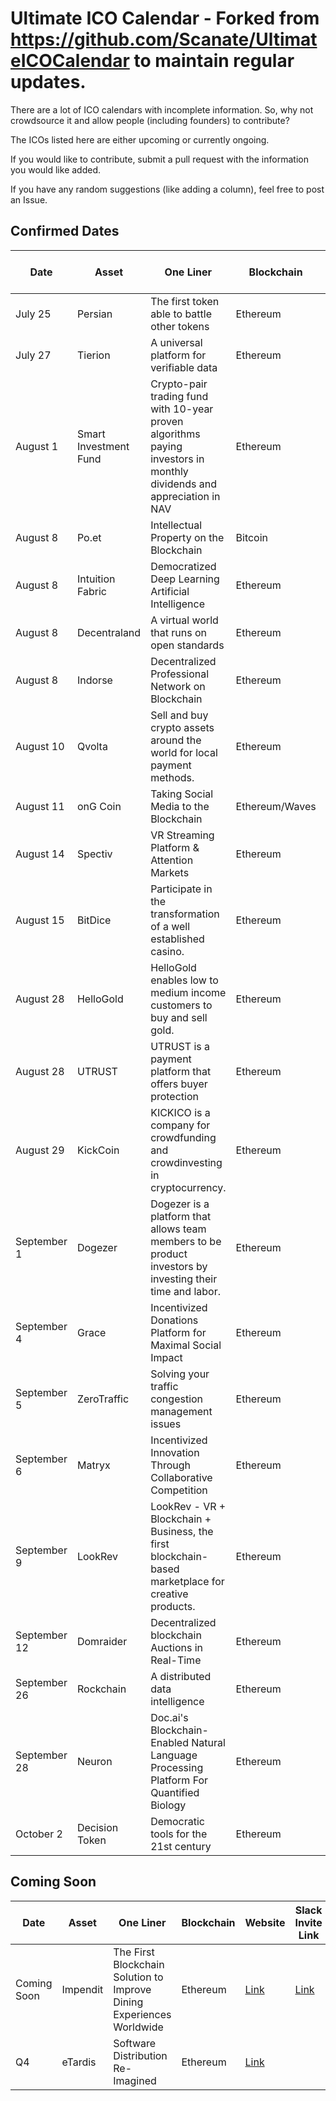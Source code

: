 # Ultimate ICO Calendar - Forked from https://github.com/Scanate/UltimateICOCalendar to maintain regular updates.

There are a lot of ICO calendars with incomplete information. So, why not crowdsource it and allow people (including founders) to contribute?

The ICOs listed here are either upcoming or currently ongoing.

If you would like to contribute, submit a pull request with the information you would like added.

If you have any random suggestions (like adding a column), feel free to post an Issue.

## Confirmed Dates

| Date  | Asset | One Liner | Blockchain | Website | Slack Invite Link | Reddit | Twitter
| ------------- | ------------- | ------------- | ------------- | ------------- | ------------- | ------------- | ------------- |
| July 25 | Persian | The first token able to battle other tokens| Ethereum | [Link](http://persian.brainmote.com.s3-website.eu-central-1.amazonaws.com) |  |  | [Link](https://twitter.com/persian_token) |
| July 27 | Tierion | A universal platform for verifiable data | Ethereum | [Link](https://goo.gl/C66Yzk) |  | [Link](https://www.reddit.com/r/tierion) | [Link](https://twitter.com/tierion) |
| August 1 | Smart Investment Fund | Crypto-pair trading fund with 10-year proven algorithms paying investors in monthly dividends and appreciation in NAV | Ethereum | [Link](https://SmartIFT.com) | | [Link](https://www.reddit.com/r/SmartIFT/) | [Link](https://twitter.com/SmartIFT) |
| August 8 | Po.et | Intellectual Property on the Blockchain | Bitcoin | [Link](https://po.et/) | [Link](https://poet-slack.herokuapp.com/) | |[Link](https://twitter.com/_poetproject) |
| August 8 | Intuition Fabric | Democratized Deep Learning Artificial Intelligence | Ethereum | [Link](http://intuitionfabric.com/) || [Link](https://www.reddit.com/r/IntuitionFabric/) | [Link](https://twitter.com/IntuitMachine)
| August 8 | Decentraland | A virtual world that runs on open standards | Ethereum | [Link](https://decentraland.org/) |[Link](https://slack.decentraland.org/)| [Link](https://www.reddit.com/r/decentraland/) | [Link](https://twitter.com/decentraland) |
| August 8 | Indorse | Decentralized Professional Network on Blockchain | Ethereum | [Link](https://indorse.io) |[Link](https://slack.indorse.io)| [Link](https://www.reddit.com/r/indorse) | [Link](https://twitter.com/joinindorse) |
| August 10 | Qvolta | Sell and buy crypto assets around the world for local payment methods. | Ethereum | [Link](http://qvolta.com) | | [Link](https://www.reddit.com/user/Qvolta/?ref=search_subreddits) | [Link](https://twitter.com/Qvolta_platform) |
| August 11 | onG Coin | Taking Social Media to the Blockchain | Ethereum/Waves | [Link](https://www.ongcoin.io/) | | [Link](https://www.reddit.com/user/onG_social/) | [Link](https://twitter.com/Ong_Social) |
| August 14 | Spectiv | VR Streaming Platform & Attention Markets | Ethereum | [Link](https://spectivvr.com/) | [Link](https://slackpass.io/spectivvr) | | [Link](https://www.twitter.com/spectivvr) |
| August 15 | BitDice | Participate in the transformation of a well established casino.  | Ethereum | [Link](https://ico.bitdice.me/) | [Link](http://slack.bitdice.me/) | [Link](https://www.reddit.com/r/BitDiceCasino/) | [Link](https://twitter.com/BitDice) |
| August 28 | HelloGold | HelloGold enables low to medium income customers to buy and sell gold. | Ethereum | [Link](https://www.hellogold.org) | [Link](https://hellogold-foundation-slack.herokuapp.com/) | [Link](https://www.reddit.com/r/HelloGold/) | |
| August 28 | UTRUST | UTRUST is a payment platform that offers buyer protection | Ethereum | [Link](https://utrust.io/) | [Link](https://join.slack.com/t/utrust-official/shared_invite/MjIyMDE1ODI3NDc0LTE1MDE4MDA4NjYtYjVhMTI1MzZkZg) | | [Link](https://www.twitter.com/utrust_official) |
| August 29 | KickCoin | KICKICO is a company for crowdfunding and crowdinvesting in cryptocurrency. | Ethereum | [Link](https://www.kickico.com/) | [Link](https://crowd-ico.slack.com/join/shared_invite/MjA4NjQ0ODMzOTg0LTE0OTk0MjEzMTItNjk4YjMwYTkyZQ) |[Link](https://www.reddit.com/r/KickICO/comments/6n3ag3/welcome_to_rkickico/) | [Link](https://twitter.com/kickicoplatform) |
| September 1 | Dogezer | Dogezer is a platform that allows team members to be product investors by investing their time and labor.  | Ethereum | [Link](http://dogezer.com) | [Link](https://slackpass.io/dogezer) | [Link](https://www.reddit.com/user/dogezer) | [Link](https://twitter.com/dogezerCom) |
| September 4 | Grace | Incentivized Donations Platform for Maximal Social Impact  | Ethereum | [Link](https://www.gracetoken.org) | [Link](http://gracetoken.herokuapp.com/) | [Link](https://www.reddit.com/r/GraceToken/) | [Link](https://twitter.com/grace_token) |
| September 5 | ZeroTraffic | Solving your traffic congestion management issues  | Ethereum | [Link](http://www.zerotraffic.io) | [Link]( ) | [Link](https://www.reddit.com/user/ZeroTraffic/) | [Link](https://twitter.com/zerotrafficZTT) |
| September 6 | Matryx | Incentivized Innovation Through Collaborative Competition | Ethereum | [Link](http://www.matryx.ai) | [Link](https://t.me/matryxai) | [Link](https://www.reddit.com/r/matryx/) | [Link](https://twitter.com/matryx_ai) |
| September 9 | LookRev | LookRev - VR + Blockchain + Business, the first blockchain-based marketplace for creative products. | Ethereum | [Link](https://lookrev.com/) | [Link](https://join.slack.com/t/lookrev/shared_invite/MjIzNTI2NTk2NDA0LTE1MDIxNTg2MTItYjk3NzkwNDM1Yg) | [Link](https://www.reddit.com/r/lookrev) | [Link](https://twitter.com/lookrev) |
| September 12 | Domraider | Decentralized blockchain Auctions in Real-Time | Ethereum | [Link](https://www.domraider.io) |  | [Link](https://medium.com/@domraider) | [Link](https://twitter.com/domraider) |
| September 26 | Rockchain | A distributed data intelligence | Ethereum | [Link](http://rockchain.org/) | [Link](http://rockteam.org) | [Link](https://www.reddit.com/r/rockchain/) | [Link](https://twitter.com/alphadinos) |
| September 28 | Neuron | Doc.ai's Blockchain-Enabled Natural Language Processing Platform For Quantified Biology | Ethereum | [Link](https://tokensale.doc.ai) | | [Link](https://www.reddit.com/r/doc_ai/) | [Link](https://twitter.com/_doc_ai) |
| October 2 | Decision Token | Democratic tools for the 21st century | Ethereum | [Link](https://horizonstate.com/) |  | [Link](https://www.reddit.com/r/horizonstate/) | [Link](https://twitter.com/HorizonState) |

## Coming Soon

| Date  | Asset | One Liner | Blockchain | Website | Slack Invite Link | Reddit | Twitter
| ------------- | ------------- | ------------- | ------------- | ------------- | ------------- | ------------- | ------------- |
| Coming Soon | Impendit | The First Blockchain Solution to Improve Dining Experiences Worldwide  | Ethereum | [Link](http://impendit.com) | [Link](https://impendit.herokuapp.com/) | [Link](https://www.reddit.com/r/impendit/) | [Link](https://twitter.com/impendit) |
| Q4  | eTardis  | Software Distribution Re-Imagined | Ethereum | [Link](http://etardis.com/) | | [Link](https://www.reddit.com/user/etardis_eth/)|[Link](https://twitter.com/etardis_eth)
